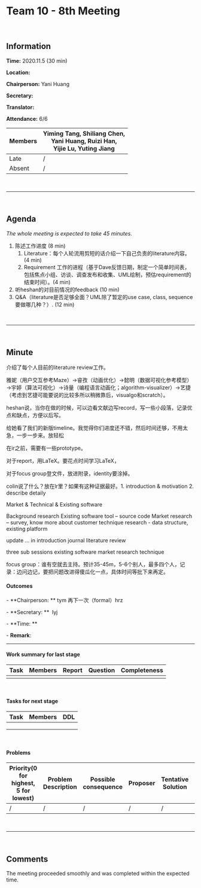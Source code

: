 # Team 10 - 8th Meeting 

<br>

## Information

**Time:**  2020.11.5 (30 min)

**Location:** 

**Chairperson:**  Yani Huang

**Secretary:**  

**Translator:** 

**Attendance:**  6/6

| **Members** | **Yiming Tang, Shiliang Chen, <br>Yani Huang, Ruizi Han, <br>Yijie Lu, Yuting Jiang** |
| ----------- | ------------------------------------------------------------ |
| Late        | /                                                            |
| Absent      | /                                                            |

<br>

------
<br>

## Agenda

*The whole meeting is expected to take 45 minutes.*

1. 陈述工作进度 (8 min)
   1. Literature：每个人轮流用剪短的话介绍一下自己负责的literature内容。(4 min)
   2. Requirement 工作的进程（基于Dave反馈日期，制定一个简单时间表，包括焦点小组、访谈、调查发布和收集、UML绘制，预估requirement的结束时间）。(4 min)
2. 听heshan的对目前情况的feedback (10 min)
3. Q&A（literature是否足够全面？UML除了暂定的use case, class, sequence要做哪几种？）. (12 min)

<br>

------

<br>

## Minute

介绍了每个人目前的literature review工作。

雅妮（用户交互参考Maze）→睿孜（动画优化）→懿明（数据可视化参考模型）→宇婷（算法可视化）→诗量（编程语言动画化；algorithm-visualizer）→艺捷（考虑到艺捷可能要说的比较多所以稍微靠后，visualgo和scratch）。

heshan说，当你在做的时候，可以边看文献边写record，写一些小段落，记录优点和缺点，方便以后写。

给她看了我们的新版timeline。我觉得你们进度还不错，然后时间还够，不用太急，一步一步来。放轻松

在ir之前，需要有一些prototype。

对于report，用LaTeX。要花点时间学习LaTeX，

对于focus group登文件，放进附录，identity要涂掉。

colin说了什么？放在lr里？如果有这种证据最好。1. introduction & motivation 2. describe detaily 

Market & Technical & Existing software 



Background research
Existing software tool – source code
Market research – survey, know more about customer
technique research - data structure, existing platform

update …
in introduction
journal literature review

three sub sessions
existing software
market research
technique



focus group：谁有空就去主持。预计35-45m，5-6个别人，最多四个人，记录：边问边记，要把问题改进得傻瓜化一点，具体时间等批下来再定。



#### Outcomes


\- **Chairperson: **  tym 再下一次（formal）hrz

\- **Secretary: **  lyj

\- **Time: **

\- **Remark**:

-------


#### Work summary for last stage

| **Task** | **Members** | **Report** | **Question** | **Completeness** |
| -------- | ----------- | ---------- | ------------ | ---------------- |
|          |             |            |              |                  |

<br>

#### Tasks for next stage

| **Task** | **Members** | **DDL** |
| -------- | ----------- | ------- |
|          |             |         |
|          |             |         |
|          |             |         |

<br>

#### Problems

| Priority(0 for highest, 5 for lowest) | **Problem Description** | **Possible consequence** | **Proposer** | **Tentative Solution** | **Expected completion time** |
| ------------------------------------- | ----------------------- | ------------------------ | ------------ | ---------------------- | ---------------------------- |
| /                                     | /                       | /                        | /            | /                      | /                            |

<br>

-------

<br>

## Comments

The meeting proceeded smoothly and was completed within the expected time.

